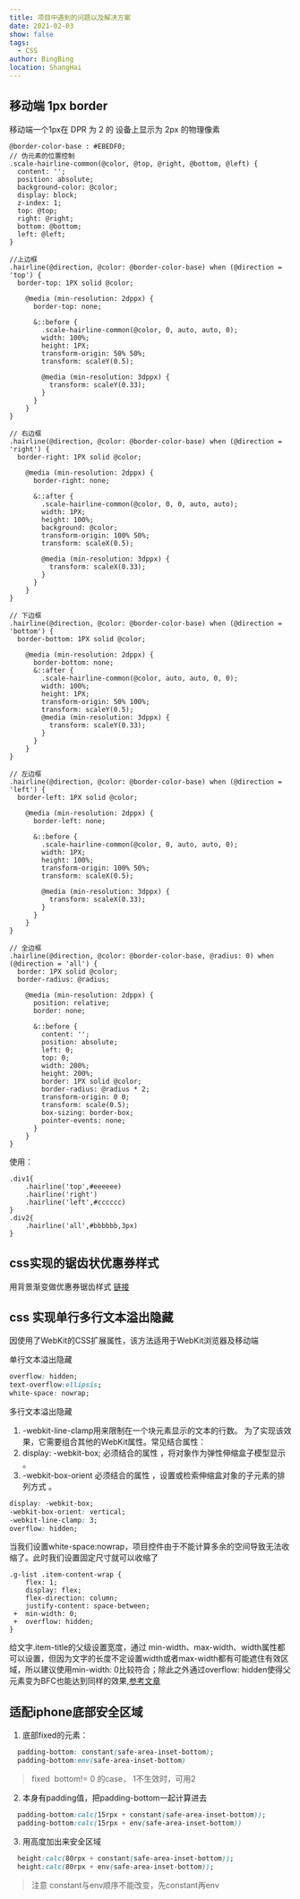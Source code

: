 ```yaml
---
title: 项目中遇到的问题以及解决方案
date: 2021-02-03
show: false
tags:
  - CSS
author: BingBing
location: ShangHai
---
```


## 移动端 1px border
移动端一个1px在 DPR 为 2 的 设备上显示为 2px 的物理像素
```
@border-color-base : #EBEDF0;
// 伪元素的位置控制
.scale-hairline-common(@color, @top, @right, @bottom, @left) {
  content: '';
  position: absolute;
  background-color: @color;
  display: block;
  z-index: 1;
  top: @top;
  right: @right;
  bottom: @bottom;
  left: @left;
}

//上边框
.hairline(@direction, @color: @border-color-base) when (@direction = 'top') {
  border-top: 1PX solid @color;

    @media (min-resolution: 2dppx) {
      border-top: none;

      &::before {
        .scale-hairline-common(@color, 0, auto, auto, 0);
        width: 100%;
        height: 1PX;
        transform-origin: 50% 50%;
        transform: scaleY(0.5);

        @media (min-resolution: 3dppx) {
          transform: scaleY(0.33);
        }
      }
    }
}

// 右边框
.hairline(@direction, @color: @border-color-base) when (@direction = 'right') {
  border-right: 1PX solid @color;

    @media (min-resolution: 2dppx) {
      border-right: none;

      &::after {
        .scale-hairline-common(@color, 0, 0, auto, auto);
        width: 1PX;
        height: 100%;
        background: @color;
        transform-origin: 100% 50%;
        transform: scaleX(0.5);

        @media (min-resolution: 3dppx) {
          transform: scaleX(0.33);
        }
      }
    }
}

// 下边框
.hairline(@direction, @color: @border-color-base) when (@direction = 'bottom') {
  border-bottom: 1PX solid @color;

    @media (min-resolution: 2dppx) {
      border-bottom: none;
      &::after {
        .scale-hairline-common(@color, auto, auto, 0, 0);
        width: 100%;
        height: 1PX;
        transform-origin: 50% 100%;
        transform: scaleY(0.5);
        @media (min-resolution: 3dppx) {
          transform: scaleY(0.33);
        }
      }
    }
}

// 左边框
.hairline(@direction, @color: @border-color-base) when (@direction = 'left') {
  border-left: 1PX solid @color;

    @media (min-resolution: 2dppx) {
      border-left: none;

      &::before {
        .scale-hairline-common(@color, 0, auto, auto, 0);
        width: 1PX;
        height: 100%;
        transform-origin: 100% 50%;
        transform: scaleX(0.5);

        @media (min-resolution: 3dppx) {
          transform: scaleX(0.33);
        }
      }
    }
}

// 全边框
.hairline(@direction, @color: @border-color-base, @radius: 0) when (@direction = 'all') {
  border: 1PX solid @color;
  border-radius: @radius;

    @media (min-resolution: 2dppx) {
      position: relative;
      border: none;

      &::before {
        content: '';
        position: absolute;
        left: 0;
        top: 0;
        width: 200%;
        height: 200%;
        border: 1PX solid @color;
        border-radius: @radius * 2;
        transform-origin: 0 0;
        transform: scale(0.5);
        box-sizing: border-box;
        pointer-events: none;
      }
    }
}

```

使用：

```
.div1{
    .hairline('top',#eeeeee)
    .hairline('right')
    .hairline('left',#cccccc)
}
.div2{
    .hairline('all',#bbbbbb,3px)
}

```
## css实现的锯齿状优惠券样式 

用背景渐变做优惠券锯齿样式
[链接](https://codepen.io/huabingtao/pen/gOLbqbE)

## css 实现单行多行文本溢出隐藏
因使用了WebKit的CSS扩展属性，该方法适用于WebKit浏览器及移动端

单行文本溢出隐藏
``` css
overflow: hidden;
text-overflow:ellipsis;
white-space: nowrap;
```
多行文本溢出隐藏
1. -webkit-line-clamp用来限制在一个块元素显示的文本的行数。 为了实现该效果，它需要组合其他的WebKit属性。常见结合属性：
2. display: -webkit-box; 必须结合的属性 ，将对象作为弹性伸缩盒子模型显示 。
3. -webkit-box-orient 必须结合的属性 ，设置或检索伸缩盒对象的子元素的排列方式 。
``` css
display: -webkit-box;
-webkit-box-orient: vertical;
-webkit-line-clamp: 3;
overflow: hidden;
```
当我们设置white-space:nowrap，项目控件由于不能计算多余的空间导致无法收缩了。此时我们设置固定尺寸就可以收缩了
```
.g-list .item-content-wrap {
    flex: 1;
    display: flex;
    flex-direction: column;
    justify-content: space-between;
 +  min-width: 0;
 +  overflow: hidden;
}
```
给文字.item-title的父级设置宽度，通过 min-width、max-width、width属性都可以设置，但因为文字的长度不定设置width或者max-width都有可能遮住有效区域，所以建议使用min-width: 0比较符合；除此之外通过overflow: hidden使得父元素变为BFC也能达到同样的效果,[参考文章](https://segmentfault.com/a/1190000020012748)



## 适配iphone底部安全区域

1. 底部fixed的元素：

```css
  padding-bottom: constant(safe-area-inset-bottom); 
  padding-bottom:env(safe-area-inset-bottom)
```

> fixed  bottom!= 0 的case， 1不生效时，可用2

2. 本身有padding值，把padding-bottom一起计算进去

```css
  padding-bottom:calc(15rpx + constant(safe-area-inset-bottom));
  padding-bottom:calc(15rpx + env(safe-area-inset-bottom))
```

3. 用高度加出来安全区域

```css
  height:calc(80rpx + constant(safe-area-inset-bottom));
  height:calc(80rpx + env(safe-area-inset-bottom));
```

> 注意 constant与env顺序不能改变，先constant再env


